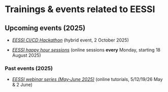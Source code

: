 # Trainings & events related to EESSI

## Upcoming events (2025)

* [*EESSI CI/CD Hackathon*](2025/hackathon-eurohpc-user-days.md) (hybrid event, 2 October 2025)

* [*EESSI happy hour sessions*](2025/happy-hours-sessions.md) (online sessions **every** Monday,  starting 18 August 2025)

### Past events (2025)

* [*EESSI webinar series (May-June 2025)*](2025/webinar-series-2025Q2.md) (online tutorials, 5/12/19/26 May & 2 June)

